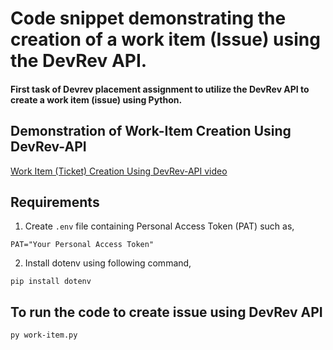 # Code snippet demonstrating the creation of a work item (Issue) using the DevRev API.

 #### First task of Devrev placement assignment to utilize the DevRev API to create a work item (issue) using Python.
## Demonstration of Work-Item Creation Using DevRev-API
[Work Item (Ticket) Creation Using DevRev-API video](https://drive.google.com/file/d/1-OTRQsi2veIUbXFwtySr79Vth3gGqaCJ/view?usp=sharing)
 ## Requirements
  1. Create `.env` file containing Personal Access Token (PAT) such as,
 ```
 PAT="Your Personal Access Token"
 ```
  2. Install dotenv using following command,
 ```
 pip install dotenv
 ```

 ## To run the code to create issue using DevRev API
 ```
 py work-item.py
 ```
